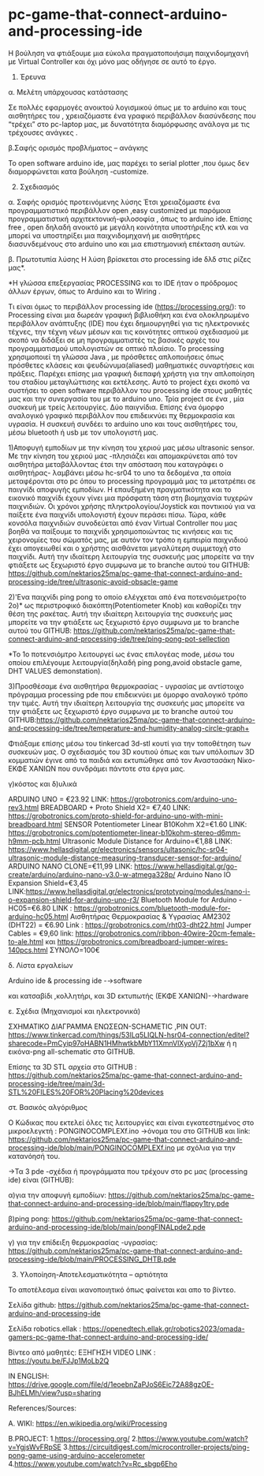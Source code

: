 # pc-game-that-connect-arduino-and-processing-ide
Η βούληση να φτιάξουμε μια εύκολα πραγματοποιήσιμη παιχνιδομηχανή με Virtual Controller και όχι μόνο μας οδήγησε 
σε αυτό το έργο.

1. Έρευνα

α. Μελέτη υπάρχουσας
κατάστασης

Σε πολλές εφαρμογές ανοικτού λογισμικού όπως με το arduino και τους αισθητήρες του , χρειαζόμαστε ένα γραφικό περιβάλλον διασύνδεσης που “τρέχει” στο pc-laptop μας, με δυνατότητα διαμόρφωσης ανάλογα με τις τρέχουσες ανάγκες . 

β.Σαφής ορισμός
προβλήματος – ανάγκης

Το open software arduino ide, μας παρέχει το serial plotter ,που όμως δεν διαμορφώνεται κατα βούληση -customize. 

2. Σχεδιασμός
 
 α. Σαφής ορισμός προτεινόμενης λύσης
 Έτσι χρειαζόμαστε ένα προγραμματιστικό περιβάλλον open ,easy customized με παρόμοια προγραμματιστική αρχιτεκτονική-φιλοσοφία , όπως το arduino ide. Επίσης free , open δηλαδή ανοικτό με μεγάλη κοινότητα υποστήριξης κτλ και να μπορεί να υποστηρίξει μια παιχνιδομηχανή με αισθητήρες διασυνδεμένους στο arduino uno και μια επιστημονική επέκταση αυτών.

β. Πρωτοτυπία λύσης
Η λύση βρίσκεται στο processing ide δλδ στις ρίζες μας*.

*Η γλώσσα επεξεργασίας PROCESSING και το IDE ήταν ο πρόδρομος άλλων έργων, όπως το Arduino και το Wiring .

Τι είναι όμως το περιβάλλον processing ide (https://processing.org/): το Processing είναι μια δωρεάν γραφική βιβλιοθήκη και ένα ολοκληρωμένο περιβάλλον ανάπτυξης (IDE) που έχει δημιουργηθεί για τις ηλεκτρονικές τέχνες, την τέχνη νέων μέσων και τις κοινότητες οπτικού σχεδιασμού με σκοπό να διδάξει σε μη προγραμματιστές τις βασικές αρχές του προγραμματισμού υπολογιστών σε οπτικό πλαίσιο.
To processing χρησιμοποιεί τη γλώσσα Java , με πρόσθετες απλοποιήσεις όπως πρόσθετες κλάσεις και ψευδώνυμα(aliased) μαθηματικές συναρτήσεις και πράξεις. Παρέχει επίσης μια γραφική διεπαφή χρήστη για την απλοποίηση του σταδίου μεταγλώττισης και εκτέλεσης.
Αυτό το project  έχει σκοπό να συστήσει το open software περιβάλλον του processing ide στους μαθητές μας και την συνεργασία του με το arduino uno. 
Τρία project σε ένα , μία συσκευή με τρείς λειτουργίες. Δύο παιγνίδια. Επίσης ένα όμορφο αναλογικό γραφικό περιβάλλον που επιδεικνύει πχ θερμοκρασία και υγρασία. Η συσκευή συνδέει το arduino uno και τους αισθητήρες του, μέσω bluetooth ή usb με τον υπολογιστή μας.

1)Αποφυγή εμποδίων με την κίνηση του χεριού μας μέσω ultrasonic sensor. Με την κίνηση του χεριού μας -πλησιάζει και απομακρύνεται από τον αισθητήρα μεταβάλλοντας έτσι την απόσταση που καταγράφει ο αισθητήρας- λαμβάνει μέσω hc-sr04 το uno τα δεδομένα ,τα οποία μεταφέρονται στο pc όπου το processing προγραμμά μας τα μετατρέπει σε παιγνίδι αποφυγής εμποδίων.
Η επαυξημένη πραγματικότητα και το εικονικό παιχνίδι έχουν γίνει μια πρόσφατη τάση στη βιομηχανία τυχερών παιχνιδιών. Οι χρόνοι χρήσης πληκτρολογίου/Joystick και ποντικιού για να παίξετε ένα παιχνίδι υπολογιστή έχουν περάσει πίσω.
Τώρα, κάθε κονσόλα παιχνιδιών συνοδεύεται από έναν Virtual Controller που μας βοηθά να παίξουμε το παιχνίδι χρησιμοποιώντας τις κινήσεις και τις χειρονομίες του σώματός μας, με αυτόν τον τρόπο η εμπειρία παιχνιδιού έχει απογειωθεί και ο χρήστης αισθάνεται μεγαλύτερη συμμετοχή στο παιχνίδι. Αυτή την ιδιαίτερη λειτουργία της συσκευής μας μπορείτε να την φτιάξετε ως ξεχωριστό έργο συμφωνα με το branche αυτού του GITHUB: https://github.com/nektarios25ma/pc-game-that-connect-arduino-and-processing-ide/tree/ultrasonic-avoid-obsacle-game

2)'Ενα παιχνίδι ping pong το οποίο ελέγχεται από ένα ποτενσιόμετρο(το 2ο)* ως περιστροφικό διακόπτη(Potentiometer Knob) και καθορίζει την θέση της ρακέτας. Αυτή την ιδιαίτερη λειτουργία της συσκευής μας μπορείτε να την φτιάξετε ως ξεχωριστό έργο συμφωνα με το branche αυτού του GITHUB: https://github.com/nektarios25ma/pc-game-that-connect-arduino-and-processing-ide/tree/ping-pong-pot-sellection

*Το 1ο ποτενσιόμτρο λειτουργεί ως ένας επιλογέας mode, μέσω του οποίου επιλέγουμε λειτουργία(δηλαδή ping pong,avoid obstacle game, DHT VALUES demonstation). 

3)Προσθέσαμε ένα αισθητήρα θερμοκρασίας - υγρασίας με αντίστοιχο πρόγραμμα processing pde που επιδεικνύει με όμορφο αναλογικό τρόπο την τιμές. Αυτή την ιδιαίτερη λειτουργία της συσκευής μας μπορείτε να την φτιάξετε ως ξεχωριστό έργο συμφωνα με το branche αυτού του GITHUB:https://github.com/nektarios25ma/pc-game-that-connect-arduino-and-processing-ide/tree/temperature-and-humidity-analog-circle-graph+ 

Φτιάξαμε επίσης μέσω του tinkercad 3d-stl κουτί για την τοποθέτηση των συσκευών μας. Ο σχεδιασμός του 3D κουτιού όπως και των υπόλοιπων 3D κομματιών έγινε από τα παιδιά και εκτυπώθηκε από τον Αναστασάκη Νίκο-ΕΚΦΕ ΧΑΝΙΩΝ που συνδράμει πάντοτε στα έργα μας. 

γ)κόστος και δ)υλικά

ARDUINO UNO = €23.92 LINK: https://grobotronics.com/arduino-uno-rev3.html
BREADBOARD + Proto Shield X2= €7,40 LINK: https://grobotronics.com/proto-shield-for-arduino-uno-with-mini-breadboard.html
SENSOR Potentiometer Linear B10Kohm Χ2=€1.60 LINK: https://grobotronics.com/potentiometer-linear-b10kohm-stereo-d6mm-h9mm-pcb.html
Ultrasonic Module Distance for Arduino=€1,88 LINK: https://www.hellasdigital.gr/electronics/sensors/ultasonic/hc-sr04-ultrasonic-module-distance-measuring-transducer-sensor-for-arduino/
ARDUINO NANO CLONE=€11,99 LINK: https://www.hellasdigital.gr/go-create/arduino/arduino-nano-v3.0-w-atmega328p/
Arduino Nano IO Expansion Shield=€3,45 LINK:https://www.hellasdigital.gr/electronics/prototyping/modules/nano-i-o-expansion-shield-for-arduino-uno-r3/
Bluetooth Module for Arduino - HC05=€6.80 LINK : https://grobotronics.com/bluetooth-module-for-arduino-hc05.html
Αισθητήρας Θερμοκρασίας & Υγρασίας AM2302 (DHT22) = €6.90 Link : https://grobotronics.com/rht03-dht22.html
Jumper Cables = €9,60 link: https://grobotronics.com/ribbon-40wire-20cm-female-to-ale.html και https://grobotronics.com/breadboard-jumper-wires-140pcs.html
ΣΥΝΟΛΟ=100€

δ. Λίστα  εργαλείων

Arduino ide & processing ide -→software

και κατσαβίδι ,κολλητήρι, και 3D εκτυπωτής (ΕΚΦΕ ΧΑΝΙΩΝ)-→hardware

ε. Σχέδια (Μηχανισμοί και ηλεκτρονικά)

ΣΧΗΜΑΤΙΚΟ ΔΙΑΓΡΑΜΜΑ ΕΝΩΣΕΩΝ-SCHAMETIC ,PIN OUT: https://www.tinkercad.com/things/53lLq5LIQLN-hsr04-connection/editel?sharecode=PmCyip97oHABN1HMhwtkbMbY11XmnVlXyoVj72j1bXw  ή 
 η εικόνα-png all-schematic στο GITHUB.

Επίσης τα 3D STL αρχεία στο GITHUB : https://github.com/nektarios25ma/pc-game-that-connect-arduino-and-processing-ide/tree/main/3d-STL%20FILES%20FOR%20Placing%20devices

στ. Βασικός αλγόριθμος

Ο Κώδικας που εκτελεί όλες τις λειτουργίες και είναι εγκατεστημένος στο μικροελεγκτή :
PONGINOCOMPLEXf.ino →όνομα του στο GITHUB και link:
 https://github.com/nektarios25ma/pc-game-that-connect-arduino-and-processing-ide/blob/main/PONGINOCOMPLEXf.ino
με σχόλια για την κατανόησή του.

->Τα 3 pde -σχέδια ή προγράμματα που τρέχουν στο pc μας (processing ide) είναι (GITHUB):

α)για την αποφυγή εμποδίων: https://github.com/nektarios25ma/pc-game-that-connect-arduino-and-processing-ide/blob/main/flappy1try.pde

β)ping pong: https://github.com/nektarios25ma/pc-game-that-connect-arduino-and-processing-ide/blob/main/pongFINALpde2.pde

γ) για την επίδειξη θερμοκρασίας -υγρασίας: https://github.com/nektarios25ma/pc-game-that-connect-arduino-and-processing-ide/blob/main/PROCESSING_DHTB.pde

3. Υλοποίηση-Αποτελεσματικότητα – αρτιότητα

Το αποτέλεσμα είναι ικανοποιητικό όπως φαίνεται και απο το βίντεο.


Σελίδα github: https://github.com/nektarios25ma/pc-game-that-connect-arduino-and-processing-ide

Σελίδα robotics.ellak : https://openedtech.ellak.gr/robotics2023/omada-gamers-pc-game-that-connect-arduino-and-processing-ide/

Βίντεο από μαθητές:
ΕΞΗΓΗΣΗ VIDEO LINK : https://youtu.be/FJJp1MoLb2Q

IN ENGLISH: https://drive.google.com/file/d/1eoebnZaPJoS6Eic72A88gzOE-BJhELMh/view?usp=sharing

References/Sources:

Α. WIKI: https://en.wikipedia.org/wiki/Processing

B.PROJECT:
1.https://processing.org/
2.https://www.youtube.com/watch?v=YgjsWvFRpSE
3.https://circuitdigest.com/microcontroller-projects/ping-pong-game-using-arduino-accelerometer
4.https://www.youtube.com/watch?v=Rc_sbgp6Eho




